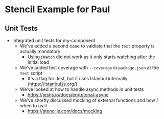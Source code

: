 # Stencil Example for Paul

## Unit Tests

- Integrated unit tests for my-component
  - We've added a second case to valdiate that the `text` property is actually mandatory
    - Using `@Watch` did not work as it only starts watching after the initial load
  - We've added test coverage with `--coverage` in `package.json` at the `test` script
    - It's a flag for Jest, but it uses Istanbul internally (https://istanbul.js.org/)
  - We've looked at how to handle async methods in unit tests
    - https://jestjs.io/docs/en/tutorial-async
  - We've shortly discussed mocking of external functions and how / when to us it
    - https://stenciljs.com/docs/mocking
